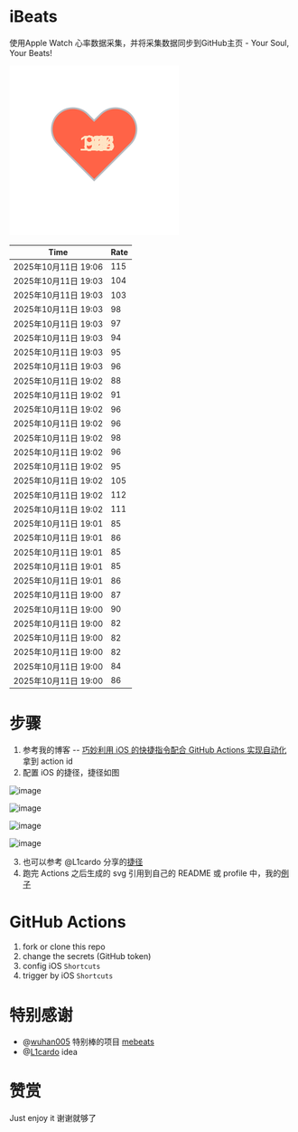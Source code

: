 # iBeats
使用Apple Watch 心率数据采集，并将采集数据同步到GitHub主页 - Your Soul, Your Beats!

![](./files/heart.svg)

<!--START_SECTION:my_heart_rate-->
| Time | Rate | 
 | ---- | ---- | 
| 2025年10月11日 19:06 | 115 |
| 2025年10月11日 19:03 | 104 |
| 2025年10月11日 19:03 | 103 |
| 2025年10月11日 19:03 | 98 |
| 2025年10月11日 19:03 | 97 |
| 2025年10月11日 19:03 | 94 |
| 2025年10月11日 19:03 | 95 |
| 2025年10月11日 19:03 | 96 |
| 2025年10月11日 19:02 | 88 |
| 2025年10月11日 19:02 | 91 |
| 2025年10月11日 19:02 | 96 |
| 2025年10月11日 19:02 | 96 |
| 2025年10月11日 19:02 | 98 |
| 2025年10月11日 19:02 | 96 |
| 2025年10月11日 19:02 | 95 |
| 2025年10月11日 19:02 | 105 |
| 2025年10月11日 19:02 | 112 |
| 2025年10月11日 19:02 | 111 |
| 2025年10月11日 19:01 | 85 |
| 2025年10月11日 19:01 | 86 |
| 2025年10月11日 19:01 | 85 |
| 2025年10月11日 19:01 | 85 |
| 2025年10月11日 19:01 | 86 |
| 2025年10月11日 19:00 | 87 |
| 2025年10月11日 19:00 | 90 |
| 2025年10月11日 19:00 | 82 |
| 2025年10月11日 19:00 | 82 |
| 2025年10月11日 19:00 | 82 |
| 2025年10月11日 19:00 | 84 |
| 2025年10月11日 19:00 | 86 |

<!--END_SECTION:my_heart_rate-->

# 步骤
1. 参考我的博客 -- [巧妙利用 iOS 的快捷指令配合 GitHub Actions 实现自动化](https://github.com/yihong0618/gitblog/issues/198) 拿到 action id
2. 配置 iOS 的捷径，捷径如图

![image](https://user-images.githubusercontent.com/15976103/122154218-0db0b480-ce97-11eb-93bb-5aec07c558dc.png)

![image](https://user-images.githubusercontent.com/15976103/122154236-186b4980-ce97-11eb-8e4b-70551a0391ae.png)

![image](https://user-images.githubusercontent.com/15976103/122154268-2d47dd00-ce97-11eb-902e-3acf292265a9.png)

![image](https://user-images.githubusercontent.com/15976103/122174055-fa144680-ceb4-11eb-9be2-3eb83cd516f7.png)

3. 也可以参考 @L1cardo 分享的[捷径](https://www.icloud.com/shortcuts/6ab6047b459c41ad822ad6b94b1c03d4)
4. 跑完 Actions 之后生成的 svg 引用到自己的 README 或 profile 中，我的[例子](https://github.com/yihong0618) 

# GitHub Actions

1. fork or clone this repo
2. change the secrets (GitHub token)
3. config iOS `Shortcuts` 
4. trigger by iOS `Shortcuts`

# 特别感谢
- @[wuhan005](https://github.com/wuhan005) 特别棒的项目 [mebeats](https://github.com/wuhan005/mebeats)
- @[L1cardo](https://github.com/L1cardo) idea

# 赞赏
Just enjoy it
谢谢就够了
